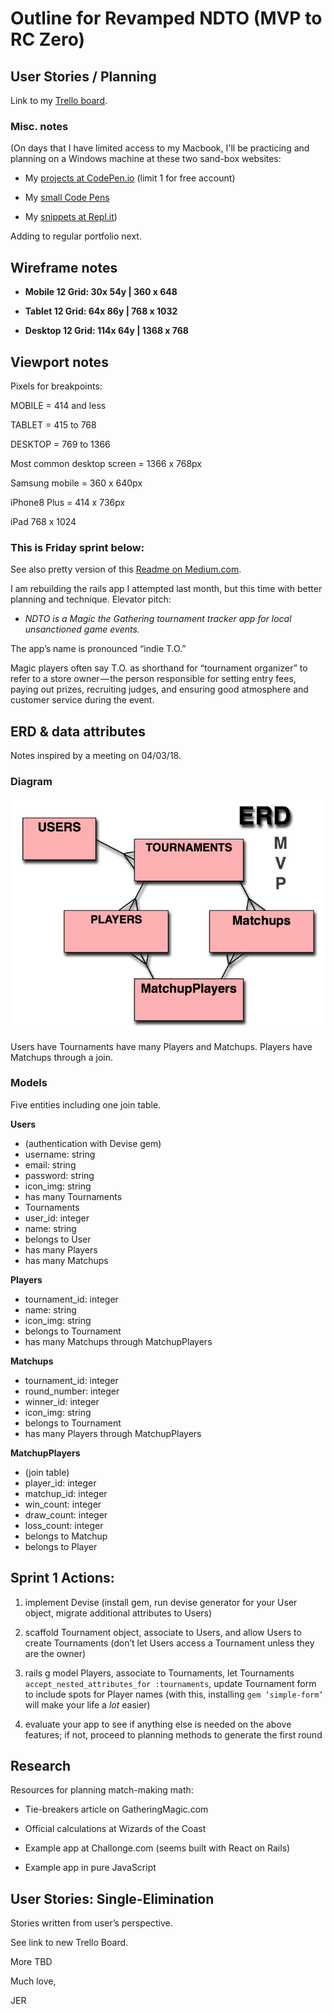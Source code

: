 # Outline for Revamped NDTO (MVP to RC Zero)

## User Stories / Planning

Link to my [Trello board](https://trello.com/b/X4ieoyP0/indie-tournaments-v2-rc-zero). 

### Misc. notes

(On days that I have limited access to my Macbook, I'll be practicing and planning on a Windows machine at these two sand-box websites:

* My [projects at CodePen.io](https://codepen.io/Jabernathy88/projects/overview/) (limit 1 for free account)

* My [small Code Pens](https://codepen.io/Jabernathy88/pens/public/) 

* My [snippets at Repl.it](https://repl.it/@Jabernathy88))

Adding to regular portfolio next.

## Wireframe notes

* **Mobile 12 Grid: 30x 54y | 360 x 648**

* **Tablet 12 Grid: 64x 86y | 768 x 1032**

* **Desktop 12 Grid: 114x 64y | 1368 x 768**

## Viewport notes

Pixels for breakpoints:

MOBILE = 414 and less

TABLET = 415 to 768

DESKTOP = 769 to 1366

Most common desktop screen = 1366 x 768px

Samsung mobile = 360 x 640px

iPhone8 Plus = 414 x 736px

iPad 768 x 1024

### This is Friday sprint below:

See also pretty version of this [Readme on Medium.com](https://medium.com/@ghostmap/outline-for-revamped-ndto-3a2a0d35feab).

I am rebuilding the rails app I attempted last month, but this time with better planning and technique. Elevator pitch:

* _NDTO is a Magic the Gathering tournament tracker app for local unsanctioned game events._

The app’s name is pronounced “indie T.O.” 

Magic players often say T.O. as shorthand for “tournament organizer” to refer to a store owner — the person responsible for setting entry fees, paying out prizes, recruiting judges, and ensuring good atmosphere and customer service during the event.

## ERD & data attributes

Notes inspired by a meeting on 04/03/18.

### Diagram

![Diagram](/readme_images/erd_04-03-18.png)

Users have Tournaments have many Players and Matchups. Players have Matchups through a join.

### Models

Five entities including one join table.

**Users**
* (authentication with Devise gem)
* username: string
* email: string
* password: string
* icon_img: string
* has many Tournaments
* Tournaments
* user_id: integer
* name: string
* belongs to User
* has many Players
* has many Matchups

**Players**
* tournament_id: integer
* name: string
* icon_img: string
* belongs to Tournament
* has many Matchups through MatchupPlayers

**Matchups**
* tournament_id: integer
* round_number: integer
* winner_id: integer
* icon_img: string
* belongs to Tournament
* has many Players through MatchupPlayers

**MatchupPlayers**
* (join table)
* player_id: integer
* matchup_id: integer
* win_count: integer
* draw_count: integer
* loss_count: integer
* belongs to Matchup
* belongs to Player

## Sprint 1 Actions:

1. implement Devise (install gem, run devise generator for your User object, migrate additional attributes to Users)

2. scaffold Tournament object, associate to Users, and allow Users to create Tournaments (don’t let Users access a Tournament unless they are the owner)

3. rails g model Players, associate to Tournaments, let Tournaments `accept_nested_attributes_for :tournaments`, update Tournament form to include spots for Player names (with this, installing `gem ‘simple-form’` will make your life a *lot* easier) 

4. evaluate your app to see if anything else is needed on the above features; if not, proceed to planning methods to generate the first round

## Research

Resources for planning match-making math:

* Tie-breakers article on GatheringMagic.com

* Official calculations at Wizards of the Coast

* Example app at Challonge.com (seems built with React on Rails)

* Example app in pure JavaScript 

## User Stories: Single-Elimination

Stories written from user’s perspective.

See link to new Trello Board.

More TBD

Much love,

JER